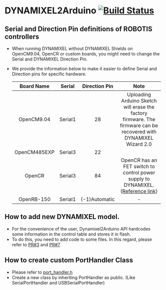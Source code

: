 # DYNAMIXEL2Arduino [![Build Status](https://github.com/ROBOTIS-GIT/Dynamixel2Arduino/workflows/dynamixel2arduino_ci/badge.svg)](https://github.com/ROBOTIS-GIT/Dynamixel2Arduino)

## Serial and Direction Pin definitions of ROBOTIS controllers
 - When running DYNAMIXEL without DYNAMIXEL Shields on OpenCM9.04, OpenCR or custom boards, you might need to change the Serial and DYNAMIXEL Direction Pin.
 - We provide the information below to make it easier to define Serial and Direction pins for specific hardware.

    |Board Name|Serial|Direction Pin|Note|
    |:-:|:-:|:-:|:-:|
    |OpenCM9.04|Serial1|28|Uploading Arduino Sketch will erase the factory firmware. The firmware can be recovered with DYNAMIXEL Wizard 2.0|
    |OpenCM485EXP|Serial3|22||
    |OpenCR|Serial3|84|OpenCR has an FET switch to control power supply to DYNAMIXEL. ([Reference link](https://github.com/ROBOTIS-GIT/OpenCR/blob/master/arduino/opencr_arduino/opencr/libraries/DynamixelSDK/src/dynamixel_sdk/port_handler_arduino.cpp#L78))|
    |OpenRB-150|Serial1|(-1)Automatic|-|


## How to add new DYNAMIXEL model.
 - For the convenience of the user, Dynamixel2Arduino API hardcodes some information in the control table and stores it in flash.
 - To do this, you need to add code to some files. In this regard, please refer to [PR#3](https://github.com/ROBOTIS-GIT/Dynamixel2Arduino/pull/3) and [PR#7](https://github.com/ROBOTIS-GIT/Dynamixel2Arduino/pull/7)

## How to create custom PortHandler Class
 - Please refer to [port_handler.h](https://github.com/ROBOTIS-GIT/Dynamixel2Arduino/blob/master/src/utility/port_handler.h)
 - Create a new class by inheriting PortHandler as public. (Like SerialPortHandler and USBSerialPortHandler)
